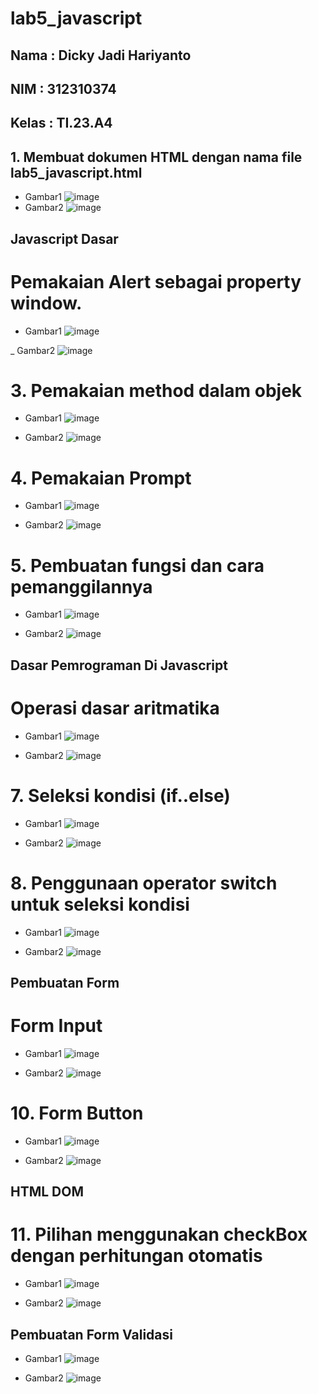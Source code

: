 # lab5_javascript
## Nama  : Dicky Jadi Hariyanto
## NIM   : 312310374
## Kelas : TI.23.A4
## 1. Membuat dokumen HTML dengan nama file lab5_javascript.html
- Gambar1
 ![image](https://github.com/user-attachments/assets/953160ab-c2e3-45e1-af69-388545f14bad) 
- Gambar2
 ![image](https://github.com/user-attachments/assets/5274a9b4-b676-4619-add8-d1aecbe4bf1a)
## Javascript Dasar 
# Pemakaian Alert sebagai property window.
- Gambar1
  ![image](https://github.com/user-attachments/assets/a4c63a50-ad41-40b9-8796-b819cd65ab3a)

_ Gambar2
  ![image](https://github.com/user-attachments/assets/2f92351c-8b8b-4513-a284-a3240910f098)
# 3. Pemakaian method dalam objek
- Gambar1
  ![image](https://github.com/user-attachments/assets/f5430e90-fac1-4d6b-84e5-7b84761f3fab)

- Gambar2
  ![image](https://github.com/user-attachments/assets/21e07586-ace2-4b78-a451-c838f0229cd5)
# 4. Pemakaian Prompt
- Gambar1
  ![image](https://github.com/user-attachments/assets/09b86a3e-1fe3-4c67-9d3f-584392b9c6ae)

- Gambar2
  ![image](https://github.com/user-attachments/assets/3c4c97f7-af10-4947-bb38-acb1ea4787b3)
# 5. Pembuatan fungsi dan cara pemanggilannya
- Gambar1
  ![image](https://github.com/user-attachments/assets/97843e34-0c71-42bd-a9e0-854740d53fa1)

- Gambar2
  ![image](https://github.com/user-attachments/assets/b1f54877-4480-430b-999b-ddafb714e6e4)
## Dasar Pemrograman Di Javascript 
# Operasi dasar aritmatika
- Gambar1
  ![image](https://github.com/user-attachments/assets/8314a44c-5fe9-4d57-a21d-43315e721983)

- Gambar2
  ![image](https://github.com/user-attachments/assets/63c44add-c613-4ce1-9d21-812497e2dc7b)

 # 7. Seleksi kondisi (if..else)
- Gambar1
  ![image](https://github.com/user-attachments/assets/72c1e34b-7151-49ce-a226-473c1f922fd4)

- Gambar2
  ![image](https://github.com/user-attachments/assets/06fecd5a-b03f-45e5-9a81-8061c49152c9)
# 8. Penggunaan operator switch untuk seleksi kondisi
- Gambar1
  ![image](https://github.com/user-attachments/assets/0602f25f-e561-4ec3-bfc3-5ed6bb0b8227)

- Gambar2
 ![image](https://github.com/user-attachments/assets/4fe936d5-dbc5-476e-9b21-82c293617b91)
## Pembuatan Form
# Form Input
- Gambar1
  ![image](https://github.com/user-attachments/assets/381254f8-1d3f-491b-a082-66fcd4312972)

- Gambar2
  ![image](https://github.com/user-attachments/assets/4838d345-b165-4c37-bc63-4e7edc8ed0ca)
# 10. Form Button
- Gambar1
  ![image](https://github.com/user-attachments/assets/12feb25d-dd35-4459-93fb-1788e3c7dcf7)

- Gambar2
  ![image](https://github.com/user-attachments/assets/8b3d3bb2-08ad-434b-a2dc-886260d65cd3)
## HTML DOM
# 11. Pilihan menggunakan checkBox dengan perhitungan otomatis
- Gambar1
  ![image](https://github.com/user-attachments/assets/3897837a-efef-43f9-9162-b6caafa0337f)

- Gambar2
  ![image](https://github.com/user-attachments/assets/1a36f714-d6d9-4a73-adac-356cefee1253)
## Pembuatan Form Validasi
- Gambar1
  ![image](https://github.com/user-attachments/assets/a798a330-ad96-40ba-8671-401085dccf87)

- Gambar2
  ![image](https://github.com/user-attachments/assets/b6444b4b-095f-4d78-8545-d60dfe2e49b9)
